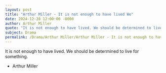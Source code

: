 ```yaml
---
layout: post
title: "Arthur Miller - It is not enough to have lived We"
date: 2024-12-28 12:00:00 -0000
author: Arthur Miller
quote: "It is not enough to have lived. We should be determined to live for something."
subject: Drama
permalink: /Drama/Arthur Miller/Arthur Miller - It is not enough to have lived We
---
```


It is not enough to have lived. We should be determined to live for something.

- Arthur Miller
